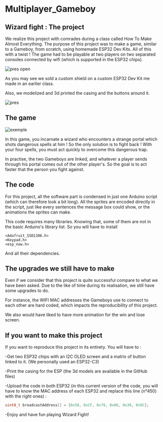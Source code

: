 # Multiplayer_Gameboy

## Wizard fight : The project

We realize this project with comrades during a class called How To Make Almost Everything. The purpose of this project was to make a game, similar to a Gameboy, from scratch, using homemade ESP32 Dev Kits. All of this with a twist ! The game had to be playable at two players on two separated consoles connected by wifi (which is supported in the ESP32 chips). 

![pres open](https://github.com/theoliss/Multiplayer_Gameboy/assets/118252057/74c4d4d2-cc59-4872-afcd-a961c4d7b629)

As you may see we sold a custom shield on a custom ESP32 Dev Kit me made in an earlier class. 

Also, we modelized and 3d printed the casing and the buttons around it.  

![pres](https://github.com/theoliss/Multiplayer_Gameboy/assets/118252057/996d9d07-12b5-42f1-a669-e3c107abbeaa)

## The game 

![exemple](https://github.com/theoliss/Multiplayer_Gameboy/assets/118252057/d9bf7441-d507-4237-861f-42f6d5b153bd)

In this game, you incarnate a wizard who encounters a strange portal which shots dangerous spells at him ! 
So the only solution is to fight back ! With your four spells, you must act quickly to overcome this dangerous trap. 

In practise, the two Gameboys are linked, and whatever a player sends through his portal comes out of the other player's. 
So the goal is to act faster that the person you fight against. 

## The code 

For this project, all the software part is condensed in just one Arduino script (which can therefore look a bit long). All the sprites are encoded directly in the script, just like every sentences the message box could show, or the animations the sprites can make. 

This code requires many libraries. Knowing that, some of them are not in the basic Arduino's library list. So you will have to install 

```c:
<Adafruit_SSD1306.h>
<Keypad.h>
<esp_now.h>
````
And all their dependencies. 

## The upgrades we still have to make 

Even if we consider that this project is quite successful compare to what we have been asked. Due to the like of time during its realisation, we still have some upgrades to do. 

For instance, the WIFI MAC addresses the Gameboys use to connect to each other are hard coded, which impacts the reproducibility of this project. 

We also would have liked to have more animation for the win and lose screen. 

## If you want to make this project 

If you want to reproduce this project in its entirety. You will have to :

-Get two ESP32 chips with an I2C OLED screen and a matrix of button linked to it. (We personally used an ESP32-C3)

-Print the casing for the ESP (the 3d models are available in the GitHub files) 

-Upload the code in both ESP32 (in this current version of the code, you will have to know the MAC address of each ESP32 and replace this line (n°450) with the right ones) : 

```c
uint8_t broadcastAddress[] = {0x58, 0xCF, 0x79, 0x06, 0x30, 0x9C};
```

-Enjoy and have fun playing Wizard Fight!
